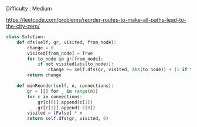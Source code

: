 Difficulty : Medium 

https://leetcode.com/problems/reorder-routes-to-make-all-paths-lead-to-the-city-zero/

```python
class Solution:
    def dfs(self, gr, visited, from_node):
        change = 0
        visited[from_node] = True
        for to_node in gr[from_node]:
            if not visited[abs(to_node)]:
                change += self.dfs(gr, visited, abs(to_node)) + (1 if to_node > 0 else 0)
        return change

    def minReorder(self, n, connections):
        gr = [[] for _ in range(n)]
        for c in connections:
            gr[c[0]].append(c[1])
            gr[c[1]].append(-c[0])
        visited = [False] * n
        return self.dfs(gr, visited, 0)
```        
